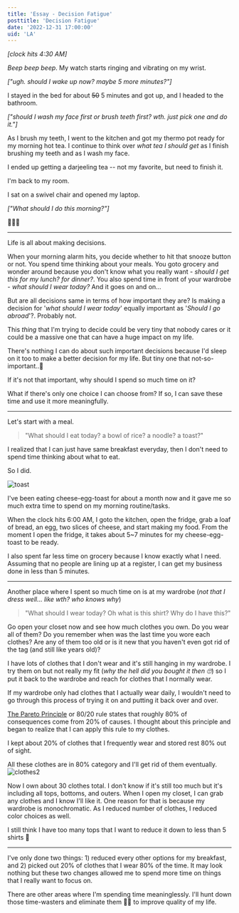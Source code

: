 ```yaml
---
title: 'Essay - Decision Fatigue'
posttitle: 'Decision Fatigue'
date: '2022-12-31 17:00:00'
uid: 'LA'
---
```


_[clock hits 4:30 AM]_

_Beep beep beep_. My watch starts ringing and vibrating on my wrist.

_["ugh. should I wake up now? maybe 5 more minutes?"]_

I stayed in the bed for about ~~50~~ 5 minutes and got up, and I headed to the bathroom.

_["should I wash my face first or brush teeth first? wth. just pick one and do it."]_

As I brush my teeth, I went to the kitchen and got my thermo pot ready for my morning hot tea.
I continue to think over _what tea I should get_ as I finish brushing my teeth and as I wash my face.

I ended up getting a darjeeling tea -- not my favorite, but need to finish it.

I'm back to my room.

I sat on a swivel chair and opened my laptop.

_["What should I do this morning?"]_

🤷🏻‍♂️

---

Life is all about making decisions.

When your morning alarm hits, you decide whether to hit that snooze button or not. You spend time thinking about your meals. You goto grocery and wonder around because you don't know what you really want - _should I get this for my lunch? for dinner?_. You also spend time in front of your wardrobe - _what should I wear today?_ And it goes on and on...

But are all decisions same in terms of how important they are? Is making a decision for '_what should I wear today_' equally important as '_Should I go abroad_'?. Probably not.

This _thing_ that I'm trying to decide could be very tiny that nobody cares or it could be a massive one that can have a huge impact on my life.

There's nothing I can do about such important decisions because I'd sleep on it too to make a better decision for my life. But tiny one that not-so-important..🤔

If it's not that important, why should I spend so much time on it?

What if there's only one choice I can choose from? If so, I can save these time and use it more meaningfully.

---

Let's start with a meal.

> "What should I eat today? a bowl of rice? a noodle? a toast?"

I realized that I can just have same breakfast everyday, then I don't need to spend time thinking about what to eat.

So I did.

![toast](/images/posts/note/decision-fatigue/breakfast-toast.jpg)

I've been eating cheese-egg-toast for about a month now and it gave me so much extra time to spend on my morning routine/tasks.

When the clock hits 6:00 AM, I goto the kitchen, open the fridge, grab a loaf of bread, an egg, two slices of cheese, and start making my food. From the moment I open the fridge, it takes about 5~7 minutes for my cheese-egg-toast to be ready.

I also spent far less time on grocery because I know exactly what I need. Assuming that no people are lining up at a register, I can get my business done in less than 5 minutes.

---

Another place where I spent so much time on is at my wardrobe (_not that I dress well... like wth? who knows why_)

> "What should I wear today? Oh what is this shirt? Why do I have this?"

Go open your closet now and see how much clothes you own. Do you wear all of them? Do you remember when was the last time you wore each clothes? Are any of them too old or is it new that you haven't even got rid of the tag (and still like years old)?

I have lots of clothes that I don't wear and it's still hanging in my wardrobe. I try them on but not really my fit (_why the hell did you bought it then 🙄_) so I put it back to the wardrobe and reach for clothes that I normally wear.

If my wardrobe only had clothes that I actually wear daily, I wouldn't need to go through this process of trying it on and putting it back over and over.

[The Pareto Principle](https://www.investopedia.com/terms/p/paretoprinciple.asp) or 80/20 rule states that roughly 80% of consequences come from 20% of causes. I thought about this principle and began to realize that I can apply this rule to my clothes.

I kept about 20% of clothes that I frequently wear and stored rest 80% out of sight.

All these clothes are in 80% category and I'll get rid of them eventually.
![clothes2](/images/posts/note/decision-fatigue/clothes2.jpg)

Now I own about 30 clothes total. I don't know if it's still too much but it's including all tops, bottoms, and outers. When I open my closet, I can grab any clothes and I know I'll like it. One reason for that is because my wardrobe is monochromatic. As I reduced number of clothes, I reduced color choices as well.

I still think I have too many tops that I want to reduce it down to less than 5 shirts 🤔

---

I've only done two things: 1) reduced every other options for my breakfast, and 2) picked out 20% of clothes that I wear 80% of the time. It may look nothing but these two changes allowed me to spend more time on things that I really want to focus on.

There are other areas where I'm spending time meaninglessly. I'll hunt down those time-wasters and eliminate them 🥷🏼 to improve quality of my life.
